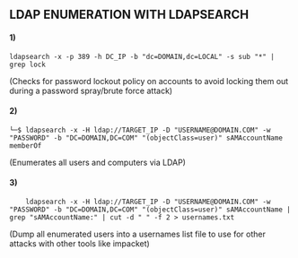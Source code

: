 ## LDAP ENUMERATION WITH LDAPSEARCH

#### 1) 

    ldapsearch -x -p 389 -h DC_IP -b "dc=DOMAIN,dc=LOCAL" -s sub "*" | grep lock 
    
(Checks for password lockout policy on accounts to avoid locking them out during a password spray/brute force attack)

#### 2) 

    └─$ ldapsearch -x -H ldap://TARGET_IP -D "USERNAME@DOMAIN.COM" -w "PASSWORD" -b "DC=DOMAIN,DC=COM" "(objectClass=user)" sAMAccountName memberOf       

(Enumerates all users and computers via LDAP)

#### 3)

        ldapsearch -x -H ldap://TARGET_IP -D "USERNAME@DOMAIN.COM" -w "PASSWORD" -b "DC=DOMAIN,DC=COM" "(objectClass=user)" sAMAccountName | grep "sAMAccountName:" | cut -d " " -f 2 > usernames.txt

(Dump all enumerated users into a usernames list file to use for other attacks with other tools like impacket)
